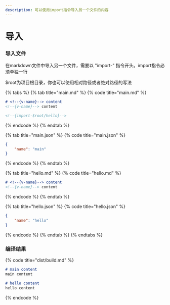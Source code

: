 ```yaml
---
description: 可以使用import指令导入另一个文件的内容
---
```


# 导入

### 导入文件

在markdown文件中导入另一个文件，需要以 "import-" 指令开头。import指令必须单独一行

$root为项目根目录，你也可以使用相对路径或者绝对路径的写法



{% tabs %}
{% tab title="main.md" %}
{% code title="main.md" %}
```markdown
# <!--{v-name}--> content
<!--{v-name}--> content

<!--{import-$root/hello}-->
```
{% endcode %}
{% endtab %}

{% tab title="main.json" %}
{% code title="main.json" %}
```json
{
    "name": "main"
}
```
{% endcode %}
{% endtab %}

{% tab title="hello.md" %}
{% code title="hello.md" %}
```markdown
# <!--{v-name}--> content
<!--{v-name}--> content
```
{% endcode %}
{% endtab %}

{% tab title="hello.json" %}
{% code title="hello.json" %}
```json
{
    "name": "hello"
}
```
{% endcode %}
{% endtab %}
{% endtabs %}

### 编译结果

{% code title="dist/build.md" %}
```markdown
# main content
main content

# hello content
hello content
```
{% endcode %}
